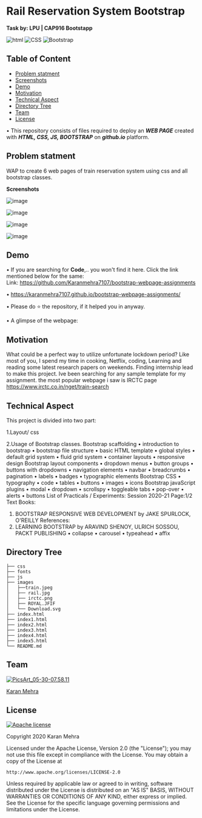 # Rail Reservation System Bootstrap
__Task by: LPU | CAP916 Bootstapp__


![html](https://img.shields.io/badge/language-html-blue.svg) ![CSS](https://img.shields.io/badge/design-CSS-brightgreen.svg) ![Bootstrap](https://img.shields.io/badge/code-Bootstrap-purple.svg)  

## Table of Content
  * [Problem statment](#Problem-statment)
  * [Screenshots](#Screenshots)
  * [Demo](#demo)
  * [Motivation](#motivation)
  * [Technical Aspect](#technical-aspect)
  * [Directory Tree](#directory-tree)
  * [Team](#team)
  * [License](#license)
  

  • This repository consists of files required to deploy an ___WEB PAGE___ created with ___HTML, CSS, JS, BOOTSTRAP___ on ___github.io___ platform.
    
## Problem statment
WAP to create 6 web pages of train reservation system using css and all bootstrap classes.


   __Screenshots__

![image](https://user-images.githubusercontent.com/62024355/92321375-0ecece80-f047-11ea-9fd7-7eb3d0648605.png)

![image](https://user-images.githubusercontent.com/62024355/92321452-aaf8d580-f047-11ea-8d2d-20ebd48c2147.png)

![image](https://user-images.githubusercontent.com/62024355/92321463-c9f76780-f047-11ea-8d43-8f657cd3e4db.png)

![image](https://user-images.githubusercontent.com/62024355/92321469-de3b6480-f047-11ea-8792-0d9c4544a149.png)



## Demo
   • If you are searching for __Code__,.. you won't find it here. Click the link mentioned below for the same:<br />
     Link: https://github.com/Karanmehra7107/bootstrap-webpage-assignments

   • https://karanmehra7107.github.io/bootstrap-webpage-assignments/

   • Please do ⭐ the repository, if it helped you in anyway.


   • A glimpse of the webpage:
                                         


## Motivation
What could be a perfect way to utilize unfortunate lockdown period? Like most of you, I spend my time in cooking, Netflix, coding, Learning and reading some latest research papers on weekends. Finding internship lead to make this project.
Ive been searching for any sample template for my assignment. the most popular webpage i saw is IRCTC page
https://www.irctc.co.in/nget/train-search

## Technical Aspect
This project is divided into two part:

1.Layout/ css

2.Usage of Bootstrap classes.
Bootstrap scaffolding
• introduction to bootstrap
• bootstrap file structure
• basic HTML template
• global styles
• default grid system
• fluid grid system
• container layouts
• responsive design
Bootstrap layout components
• dropdown menus
• button groups
• buttons with dropdowns
• navigation elements
• navbar
• breadcrumbs
• pagination
• labels
• badges
• typographic elements
Bootstrap CSS
• typography
• code
• tables
• buttons
• images
• icons
Bootstrap javaScript plugins
• modal
• dropdown
• scrollspy
• toggleable tabs
• pop-over
• alerts
• buttons
List of Practicals / Experiments:
Session 2020-21 Page:1/2
Text Books:
1. BOOTSTRAP RESPONSIVE WEB DEVELOPMENT by JAKE SPURLOCK, O'REILLY
References:
1. LEARNING BOOTSTRAP by ARAVIND SHENOY, ULRICH SOSSOU, PACKT PUBLISHING
• collapse
• carousel
• typeahead
• affix



## Directory Tree 
```
├── css
├── fonts
├── js
├── images
│   ├──train.jpeg
│   ├── rail.jpg
│   ├── irctc.png
│   ├── ROYAL.JFIF
│   └── Download.svg
├── index.html
├── index1.html
├── index2.html
├── index3.html
├── index4.html
├── index5.html
└── README.md

```




## Team
<a href="https://imgbb.com/"><img src="https://i.ibb.co/Fs4h7fZ/Pics-Art-05-30-07-58-11.jpg" alt="PicsArt_05-30-07.58.11" border="0">

[Karan Mehra](https://karanmehra7107.github.io/My-Portfolio/index.html)

## License
[![Apache license](https://img.shields.io/badge/license-apache-blue?style=for-the-badge&logo=appveyor)](http://www.apache.org/licenses/LICENSE-2.0e)

Copyright 2020 Karan Mehra

Licensed under the Apache License, Version 2.0 (the "License");
you may not use this file except in compliance with the License.
You may obtain a copy of the License at

    http://www.apache.org/licenses/LICENSE-2.0

Unless required by applicable law or agreed to in writing, software
distributed under the License is distributed on an "AS IS" BASIS,
WITHOUT WARRANTIES OR CONDITIONS OF ANY KIND, either express or implied.
See the License for the specific language governing permissions and
limitations under the License.




